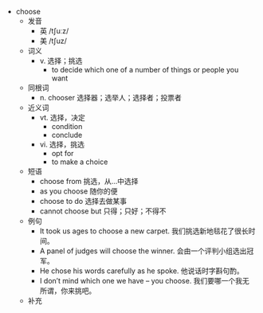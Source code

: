 - choose
  - 发音
    - 英 /tʃuːz/
    - 美 /tʃuz/
  - 词义
    - v. 选择；挑选
      - to decide which one of a number of things or people you want
  - 同根词
    - n. chooser 选择器；选举人；选择者；投票者
  - 近义词
    - vt. 选择，决定
      - condition
      - conclude
    - vi. 选择，挑选
      - opt for
      - to make a choice
  - 短语
    - choose from 挑选，从…中选择
    - as you choose 随你的便
    - choose to do 选择去做某事
    - cannot choose but 只得；只好；不得不
  - 例句
    - It took us ages to choose a new carpet. 我们挑选新地毯花了很长时间。
    - A panel of judges will choose the winner. 会由一个评判小组选出冠军。
    - He chose his words carefully as he spoke. 他说话时字斟句酌。
    - I don’t mind which one we have – you choose. 我们要哪一个我无所谓，你来挑吧。
  - 补充